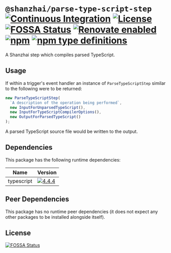 # `@shanzhai/parse-type-script-step` [![Continuous Integration](https://github.com/jameswilddev/shanzhai/workflows/Continuous%20Integration/badge.svg)](https://github.com/jameswilddev/shanzhai/actions) [![License](https://img.shields.io/github/license/jameswilddev/shanzhai.svg)](https://github.com/jameswilddev/shanzhai/blob/master/license) [![FOSSA Status](https://app.fossa.io/api/projects/git%2Bgithub.com%2Fjameswilddev%2Fshanzhai.svg?type=shield)](https://app.fossa.io/projects/git%2Bgithub.com%2Fjameswilddev%2Fshanzhai?ref=badge_shield) [![Renovate enabled](https://img.shields.io/badge/renovate-enabled-brightgreen.svg)](https://renovatebot.com/) [![npm](https://img.shields.io/npm/v/@shanzhai/parse-type-script-step.svg)](https://www.npmjs.com/package/@shanzhai/parse-type-script-step) [![npm type definitions](https://img.shields.io/npm/types/@shanzhai/parse-type-script-step.svg)](https://www.npmjs.com/package/@shanzhai/parse-type-script-step)

A Shanzhai step which compiles parsed TypeScript.

## Usage

If within a trigger's event handler an instance of `ParseTypeScriptStep` similar
to the following were to be returned:

```typescript
new ParseTypeScriptStep(
  `A description of the operation being performed`,
  new InputForUnparsedTypeScript(),
  new InputForTypeScriptCompilerOptions(),
  new OutputForParsedTypeScript()
);
```

A parsed TypeScript source file would be written to the output.

## Dependencies

This package has the following runtime dependencies:

Name       | Version                                                                                          
---------- | -------------------------------------------------------------------------------------------------
typescript | [![4.4.4](https://img.shields.io/npm/v/typescript.svg)](https://www.npmjs.com/package/typescript)

## Peer Dependencies

This package has no runtime peer dependencies (it does not expect any other packages to be installed alongside itself).

## License

[![FOSSA Status](https://app.fossa.io/api/projects/git%2Bgithub.com%2Fjameswilddev%2Fshanzhai.svg?type=large)](https://app.fossa.io/projects/git%2Bgithub.com%2Fjameswilddev%2Fshanzhai?ref=badge_large)
